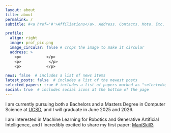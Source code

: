 ```yaml
---
layout: about
title: about
permalink: /
subtitle: #<a href='#'>Affiliations</a>. Address. Contacts. Moto. Etc.

profile:
  align: right
  image: prof_pic.png
  image_circular: false # crops the image to make it circular
  address: >
    <p>      ‎     </p>
    <p>      ‎      </p>
    <p>       ‎    </p>

news: false  # includes a list of news items
latest_posts: false  # includes a list of the newest posts
selected_papers: true # includes a list of papers marked as "selected={true}"
social: true  # includes social icons at the bottom of the page
---
```


I am currently pursuing both a Bachelors and a Masters Degree in Computer Science at [UCSD](https://ucsd.edu/), and I will graduate in June 2025 and 2026.

I am interested in Machine Learning for Robotics and Generative Artificial Intelligence, and I incredibly excited to share my first paper: [ManiSkill3](https://arxiv.org/abs/2410.00425)